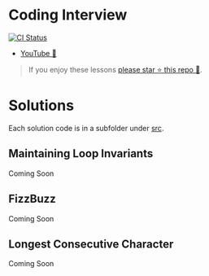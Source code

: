 # Coding Interview

[![CI Status](https://github.com/basarat/coding-interview/workflows/Continuous%20Integration/badge.svg)](https://github.com/basarat/coding-interview/actions/workflows/ci.yml)

* [YouTube 🌹](https://youtube.com/basaratali)

> If you enjoy these lessons [please star ⭐ this repo 🌟](https://github.com/basarat/coding-interview/stargazers).

# Solutions
Each solution code is in a subfolder under [src](https://github.com/basarat/coding-interview/tree/master/src).

## Maintaining Loop Invariants
Coming Soon

## FizzBuzz
Coming Soon

## Longest Consecutive Character
Coming Soon

